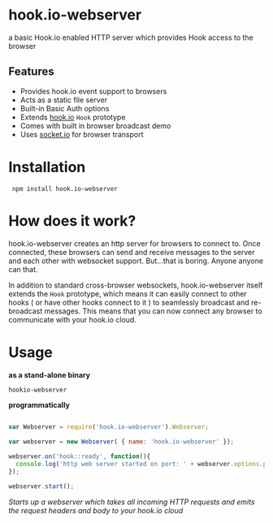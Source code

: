 # hook.io-webserver

a basic Hook.io enabled HTTP server which provides Hook access to the browser

## Features

  - Provides hook.io event support to browsers
  - Acts as a static file server
  - Built-in Basic Auth options
  - Extends [hook.io](http://github.com/marak/hook.io) `Hook` prototype
  - Comes with built in browser broadcast demo
  - Uses [socket.io](http://socket.io) for browser transport

# Installation

     npm install hook.io-webserver

# How does it work?

hook.io-webserver creates an http server for browsers to connect to. Once connected, these browsers can send and receive messages to the server and each other with websocket support. But...that is boring. Anyone anyone can that. 

In addition to standard cross-browser websockets, hook.io-webserver itself extends the `Hook` prototype, which means it can easily connect to other hooks ( or have other hooks connect to it ) to seamlessly broadcast and re-broadcast messages. This means that you can now connect any browser to communicate with your hook.io cloud.

# Usage

**as a stand-alone binary**

    hookio-webserver
    
**programmatically**

``` javascript
    
var Webserver = require('hook.io-webserver').Webserver;

var webserver = new Webserver( { name: 'hook.io-webserver' });

webserver.on('hook::ready', function(){
  console.log('http web server started on port: ' + webserver.options.port);
});

webserver.start();
```

*Starts up a webserver which takes all incoming HTTP requests and emits the request headers and body to your hook.io cloud*